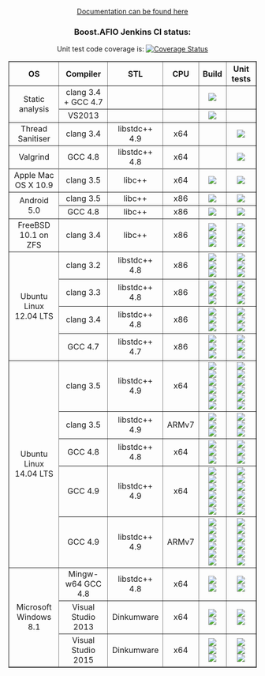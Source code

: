 <p align="center">
<a href="http://boostgsoc13.github.io/boost.afio/">Documentation can be found here</a>
</p>
<h3 align="center">
Boost.AFIO Jenkins CI status:
</h3>
<p align="center">Unit test code coverage is: <a href='https://coveralls.io/r/BoostGSoC13/boost.afio'><img src='https://coveralls.io/repos/BoostGSoC13/boost.afio/badge.png' alt='Coverage Status' /></a></p>

<center>
<table border="1" cellpadding="2">
<tr><th>OS</th><th>Compiler</th><th>STL</th><th>CPU</th><th>Build</th><th>Unit tests</th></tr>

<!-- static analysis clang -->
<tr align="center"><td rowspan="2">Static analysis</td><td>clang 3.4 + GCC 4.7</td><td></td><td></td><td>
<div><a href='https://ci.nedprod.com/job/Boost.AFIO%20Static%20Analysis%20clang/'><img src='https://ci.nedprod.com/buildStatus/icon?job=Boost.AFIO%20Static%20Analysis%20clang' /></a></div></td><td></td>
</tr>

<!-- static analysis MSVC -->
<tr align="center"><td>VS2013</td><td></td><td></td><td>
<div><a href='https://ci.nedprod.com/job/Boost.AFIO%20Static%20Analysis%20MSVC/'><img src='https://ci.nedprod.com/buildStatus/icon?job=Boost.AFIO%20Static%20Analysis%20MSVC' /></a></div></td><td></td>
</tr>

<!-- sanitiser -->
<tr align="center"><td>Thread Sanitiser</td><td>clang 3.4</td><td>libstdc++ 4.9</td><td>x64</td><td></td><td>
<div><a href='https://ci.nedprod.com/job/Boost.AFIO%20Sanitise%20Linux%20clang%203.4/'><img src='https://ci.nedprod.com/buildStatus/icon?job=Boost.AFIO%20Sanitise%20Linux%20clang%203.4' /></a></div></td>
</tr>

<!-- valgrind -->
<tr align="center"><td>Valgrind</td><td>GCC 4.8</td><td>libstdc++ 4.8</td><td>x64</td><td></td><td>
<div><a href='https://ci.nedprod.com/job/Boost.AFIO%20Valgrind%20Linux%20GCC%204.8/'><img src='https://ci.nedprod.com/buildStatus/icon?job=Boost.AFIO%20Valgrind%20Linux%20GCC%204.8' /></a></div></td>
</tr>

<!-- sep -->
<tr></tr>

<!-- os x -->
<tr align="center"><td>Apple Mac OS X 10.9</td><td>clang 3.5</td><td>libc++</td><td>x64</td><td>
<div><a href="https://travis-ci.org/BoostGSoC13/boost.afio"><img valign="middle" src="https://travis-ci.org/BoostGSoC13/boost.afio.png?branch=master"/></a></div></td><td>
<div><a href="https://travis-ci.org/BoostGSoC13/boost.afio"><img valign="middle" src="https://travis-ci.org/BoostGSoC13/boost.afio.png?branch=master"/></a></div></td>
</tr>

<tr align="center"><td rowspan="2">Android 5.0</td><td>clang 3.5</td><td>libc++</td><td>x86</td><td>
  <div><a href="https://ci.nedprod.com/job/Boost.AFIO%20Build/CPPSTD=c++11,CXX=g++-4.8,LINKTYPE=standalone,label=android-ndk/"><img src="https://ci.nedprod.com/job/Boost.AFIO%20Build/CPPSTD=c++11,CXX=g++-4.8,LINKTYPE=standalone,label=android-ndk/badge/icon" /></a></div>
</td><td>
  <div><a href="https://ci.nedprod.com/job/Boost.AFIO%20Test/CPPSTD=c++11,CXX=g++-4.8,LINKTYPE=standalone,label=android-ndk/"><img src="https://ci.nedprod.com/job/Boost.AFIO%20Test/CPPSTD=c++11,CXX=g++-4.8,LINKTYPE=standalone,label=android-ndk/badge/icon" /></a></div>
</td></tr>
<tr align="center"><td>GCC 4.8</td><td>libc++</td><td>x86</td><td>
  <div><a href="https://ci.nedprod.com/job/Boost.AFIO%20Build/CPPSTD=c++11,CXX=g++-4.8,LINKTYPE=standalone,label=android-ndk/"><img src="https://ci.nedprod.com/job/Boost.AFIO%20Build/CPPSTD=c++11,CXX=g++-4.8,LINKTYPE=standalone,label=android-ndk/badge/icon" /></a></div>
</td><td>
  <div><a href="https://ci.nedprod.com/job/Boost.AFIO%20Test/CPPSTD=c++11,CXX=g++-4.8,LINKTYPE=standalone,label=android-ndk/"><img src="https://ci.nedprod.com/job/Boost.AFIO%20Test/CPPSTD=c++11,CXX=g++-4.8,LINKTYPE=standalone,label=android-ndk/badge/icon" /></a></div>
</td></tr>
<tr align="center"><td rowspan="1">FreeBSD 10.1 on ZFS</td><td>clang 3.4</td><td>libc++</td><td>x86</td><td>
  <div><a href="https://ci.nedprod.com/job/Boost.AFIO%20Build/CPPSTD=c++11,CXX=clang++-3.3,LINKTYPE=static,label=freebsd10-clang3.3/"><img src="https://ci.nedprod.com/job/Boost.AFIO%20Build/CPPSTD=c++11,CXX=clang++-3.3,LINKTYPE=static,label=freebsd10-clang3.3/badge/icon" /></a></div>
  <div><a href="https://ci.nedprod.com/job/Boost.AFIO%20Build/CPPSTD=c++11,CXX=clang++-3.3,LINKTYPE=shared,label=freebsd10-clang3.3/"><img src="https://ci.nedprod.com/job/Boost.AFIO%20Build/CPPSTD=c++11,CXX=clang++-3.3,LINKTYPE=shared,label=freebsd10-clang3.3/badge/icon" /></a></div>
  <div><a href="https://ci.nedprod.com/job/Boost.AFIO%20Build/CPPSTD=c++11,CXX=clang++-3.3,LINKTYPE=standalone,label=freebsd10-clang3.3/"><img src="https://ci.nedprod.com/job/Boost.AFIO%20Build/CPPSTD=c++11,CXX=clang++-3.3,LINKTYPE=standalone,label=freebsd10-clang3.3/badge/icon" /></a></div>
</td><td>
  <div><a href="https://ci.nedprod.com/job/Boost.AFIO%20Test/CPPSTD=c++11,CXX=clang++-3.3,LINKTYPE=static,label=freebsd10-clang3.3/"><img src="https://ci.nedprod.com/job/Boost.AFIO%20Test/CPPSTD=c++11,CXX=clang++-3.3,LINKTYPE=static,label=freebsd10-clang3.3/badge/icon" /></a></div>
  <div><a href="https://ci.nedprod.com/job/Boost.AFIO%20Test/CPPSTD=c++11,CXX=clang++-3.3,LINKTYPE=shared,label=freebsd10-clang3.3/"><img src="https://ci.nedprod.com/job/Boost.AFIO%20Test/CPPSTD=c++11,CXX=clang++-3.3,LINKTYPE=shared,label=freebsd10-clang3.3/badge/icon" /></a></div>
  <div><a href="https://ci.nedprod.com/job/Boost.AFIO%20Test/CPPSTD=c++11,CXX=clang++-3.3,LINKTYPE=standalone,label=freebsd10-clang3.3/"><img src="https://ci.nedprod.com/job/Boost.AFIO%20Test/CPPSTD=c++11,CXX=clang++-3.3,LINKTYPE=standalone,label=freebsd10-clang3.3/badge/icon" /></a></div>
</td></tr>
<tr align="center"><td rowspan="4">Ubuntu Linux 12.04 LTS</td><td>clang 3.2</td><td>libstdc++ 4.8</td><td>x86</td><td>
  <div><a href="https://ci.nedprod.com/job/Boost.AFIO%20Build/CPPSTD=c++11,CXX=clang++-3.2,LINKTYPE=static,label=linux-gcc-clang/"><img src="https://ci.nedprod.com/job/Boost.AFIO%20Build/CPPSTD=c++11,CXX=clang++-3.2,LINKTYPE=static,label=linux-gcc-clang/badge/icon" /></a></div>
  <div><a href="https://ci.nedprod.com/job/Boost.AFIO%20Build/CPPSTD=c++11,CXX=clang++-3.2,LINKTYPE=shared,label=linux-gcc-clang/"><img src="https://ci.nedprod.com/job/Boost.AFIO%20Build/CPPSTD=c++11,CXX=clang++-3.2,LINKTYPE=shared,label=linux-gcc-clang/badge/icon" /></a></div>
  <div><a href="https://ci.nedprod.com/job/Boost.AFIO%20Build/CPPSTD=c++11,CXX=clang++-3.2,LINKTYPE=standalone,label=linux-gcc-clang/"><img src="https://ci.nedprod.com/job/Boost.AFIO%20Build/CPPSTD=c++11,CXX=clang++-3.2,LINKTYPE=standalone,label=linux-gcc-clang/badge/icon" /></a></div>
</td><td>
  <div><a href="https://ci.nedprod.com/job/Boost.AFIO%20Test/CPPSTD=c++11,CXX=clang++-3.2,LINKTYPE=static,label=linux-gcc-clang/"><img src="https://ci.nedprod.com/job/Boost.AFIO%20Test/CPPSTD=c++11,CXX=clang++-3.2,LINKTYPE=static,label=linux-gcc-clang/badge/icon" /></a></div>
  <div><a href="https://ci.nedprod.com/job/Boost.AFIO%20Test/CPPSTD=c++11,CXX=clang++-3.2,LINKTYPE=shared,label=linux-gcc-clang/"><img src="https://ci.nedprod.com/job/Boost.AFIO%20Test/CPPSTD=c++11,CXX=clang++-3.2,LINKTYPE=shared,label=linux-gcc-clang/badge/icon" /></a></div>
  <div><a href="https://ci.nedprod.com/job/Boost.AFIO%20Test/CPPSTD=c++11,CXX=clang++-3.2,LINKTYPE=standalone,label=linux-gcc-clang/"><img src="https://ci.nedprod.com/job/Boost.AFIO%20Test/CPPSTD=c++11,CXX=clang++-3.2,LINKTYPE=standalone,label=linux-gcc-clang/badge/icon" /></a></div>
</td></tr>
<tr align="center"><td>clang 3.3</td><td>libstdc++ 4.8</td><td>x86</td><td>
  <div><a href="https://ci.nedprod.com/job/Boost.AFIO%20Build/CPPSTD=c++11,CXX=clang++-3.3,LINKTYPE=static,label=linux-gcc-clang/"><img src="https://ci.nedprod.com/job/Boost.AFIO%20Build/CPPSTD=c++11,CXX=clang++-3.3,LINKTYPE=static,label=linux-gcc-clang/badge/icon" /></a></div>
  <div><a href="https://ci.nedprod.com/job/Boost.AFIO%20Build/CPPSTD=c++11,CXX=clang++-3.3,LINKTYPE=shared,label=linux-gcc-clang/"><img src="https://ci.nedprod.com/job/Boost.AFIO%20Build/CPPSTD=c++11,CXX=clang++-3.3,LINKTYPE=shared,label=linux-gcc-clang/badge/icon" /></a></div>
  <div><a href="https://ci.nedprod.com/job/Boost.AFIO%20Build/CPPSTD=c++11,CXX=clang++-3.3,LINKTYPE=standalone,label=linux-gcc-clang/"><img src="https://ci.nedprod.com/job/Boost.AFIO%20Build/CPPSTD=c++11,CXX=clang++-3.3,LINKTYPE=standalone,label=linux-gcc-clang/badge/icon" /></a></div>
</td><td>
  <div><a href="https://ci.nedprod.com/job/Boost.AFIO%20Test/CPPSTD=c++11,CXX=clang++-3.3,LINKTYPE=static,label=linux-gcc-clang/"><img src="https://ci.nedprod.com/job/Boost.AFIO%20Test/CPPSTD=c++11,CXX=clang++-3.3,LINKTYPE=static,label=linux-gcc-clang/badge/icon" /></a></div>
  <div><a href="https://ci.nedprod.com/job/Boost.AFIO%20Test/CPPSTD=c++11,CXX=clang++-3.3,LINKTYPE=shared,label=linux-gcc-clang/"><img src="https://ci.nedprod.com/job/Boost.AFIO%20Test/CPPSTD=c++11,CXX=clang++-3.3,LINKTYPE=shared,label=linux-gcc-clang/badge/icon" /></a></div>
  <div><a href="https://ci.nedprod.com/job/Boost.AFIO%20Test/CPPSTD=c++11,CXX=clang++-3.3,LINKTYPE=standalone,label=linux-gcc-clang/"><img src="https://ci.nedprod.com/job/Boost.AFIO%20Test/CPPSTD=c++11,CXX=clang++-3.3,LINKTYPE=standalone,label=linux-gcc-clang/badge/icon" /></a></div>
</td></tr>
<tr align="center"><td>clang 3.4</td><td>libstdc++ 4.8</td><td>x86</td><td>
  <div><a href="https://ci.nedprod.com/job/Boost.AFIO%20Build/CPPSTD=c++11,CXX=clang++-3.4,LINKTYPE=static,label=linux-gcc-clang/"><img src="https://ci.nedprod.com/job/Boost.AFIO%20Build/CPPSTD=c++11,CXX=clang++-3.4,LINKTYPE=static,label=linux-gcc-clang/badge/icon" /></a></div>
  <div><a href="https://ci.nedprod.com/job/Boost.AFIO%20Build/CPPSTD=c++11,CXX=clang++-3.4,LINKTYPE=shared,label=linux-gcc-clang/"><img src="https://ci.nedprod.com/job/Boost.AFIO%20Build/CPPSTD=c++11,CXX=clang++-3.4,LINKTYPE=shared,label=linux-gcc-clang/badge/icon" /></a></div>
  <div><a href="https://ci.nedprod.com/job/Boost.AFIO%20Build/CPPSTD=c++11,CXX=clang++-3.4,LINKTYPE=standalone,label=linux-gcc-clang/"><img src="https://ci.nedprod.com/job/Boost.AFIO%20Build/CPPSTD=c++11,CXX=clang++-3.4,LINKTYPE=standalone,label=linux-gcc-clang/badge/icon" /></a></div>
</td><td>
  <div><a href="https://ci.nedprod.com/job/Boost.AFIO%20Test/CPPSTD=c++11,CXX=clang++-3.4,LINKTYPE=static,label=linux-gcc-clang/"><img src="https://ci.nedprod.com/job/Boost.AFIO%20Test/CPPSTD=c++11,CXX=clang++-3.4,LINKTYPE=static,label=linux-gcc-clang/badge/icon" /></a></div>
  <div><a href="https://ci.nedprod.com/job/Boost.AFIO%20Test/CPPSTD=c++11,CXX=clang++-3.4,LINKTYPE=shared,label=linux-gcc-clang/"><img src="https://ci.nedprod.com/job/Boost.AFIO%20Test/CPPSTD=c++11,CXX=clang++-3.4,LINKTYPE=shared,label=linux-gcc-clang/badge/icon" /></a></div>
  <div><a href="https://ci.nedprod.com/job/Boost.AFIO%20Test/CPPSTD=c++11,CXX=clang++-3.4,LINKTYPE=standalone,label=linux-gcc-clang/"><img src="https://ci.nedprod.com/job/Boost.AFIO%20Test/CPPSTD=c++11,CXX=clang++-3.4,LINKTYPE=standalone,label=linux-gcc-clang/badge/icon" /></a></div>
</td></tr>
<tr align="center"><td>GCC 4.7</td><td>libstdc++ 4.7</td><td>x86</td><td>
  <div><a href="https://ci.nedprod.com/job/Boost.AFIO%20Build/CPPSTD=c++11,CXX=g++-4.7,LINKTYPE=static,label=linux-gcc-clang/"><img src="https://ci.nedprod.com/job/Boost.AFIO%20Build/CPPSTD=c++11,CXX=g++-4.7,LINKTYPE=static,label=linux-gcc-clang/badge/icon" /></a></div>
  <div><a href="https://ci.nedprod.com/job/Boost.AFIO%20Build/CPPSTD=c++11,CXX=g++-4.7,LINKTYPE=shared,label=linux-gcc-clang/"><img src="https://ci.nedprod.com/job/Boost.AFIO%20Build/CPPSTD=c++11,CXX=g++-4.7,LINKTYPE=shared,label=linux-gcc-clang/badge/icon" /></a></div>
  <div><a href="https://ci.nedprod.com/job/Boost.AFIO%20Build/CPPSTD=c++11,CXX=g++-4.7,LINKTYPE=standalone,label=linux-gcc-clang/"><img src="https://ci.nedprod.com/job/Boost.AFIO%20Build/CPPSTD=c++11,CXX=g++-4.7,LINKTYPE=standalone,label=linux-gcc-clang/badge/icon" /></a></div>
</td><td>
  <div><a href="https://ci.nedprod.com/job/Boost.AFIO%20Test/CPPSTD=c++11,CXX=g++-4.7,LINKTYPE=static,label=linux-gcc-clang/"><img src="https://ci.nedprod.com/job/Boost.AFIO%20Test/CPPSTD=c++11,CXX=g++-4.7,LINKTYPE=static,label=linux-gcc-clang/badge/icon" /></a></div>
  <div><a href="https://ci.nedprod.com/job/Boost.AFIO%20Test/CPPSTD=c++11,CXX=g++-4.7,LINKTYPE=shared,label=linux-gcc-clang/"><img src="https://ci.nedprod.com/job/Boost.AFIO%20Test/CPPSTD=c++11,CXX=g++-4.7,LINKTYPE=shared,label=linux-gcc-clang/badge/icon" /></a></div>
  <div><a href="https://ci.nedprod.com/job/Boost.AFIO%20Test/CPPSTD=c++11,CXX=g++-4.7,LINKTYPE=standalone,label=linux-gcc-clang/"><img src="https://ci.nedprod.com/job/Boost.AFIO%20Test/CPPSTD=c++11,CXX=g++-4.7,LINKTYPE=standalone,label=linux-gcc-clang/badge/icon" /></a></div>
</td></tr>
<tr align="center"><td rowspan="5">Ubuntu Linux 14.04 LTS</td><td>clang 3.5</td><td>libstdc++ 4.9</td><td>x64</td><td>
  <div><a href="https://ci.nedprod.com/job/Boost.AFIO%20Build/CPPSTD=c++11,CXX=clang++-3.5,LINKTYPE=static,label=linux64-gcc-clang/"><img src="https://ci.nedprod.com/job/Boost.AFIO%20Build/CPPSTD=c++11,CXX=clang++-3.5,LINKTYPE=static,label=linux64-gcc-clang/badge/icon" /></a></div>
  <div><a href="https://ci.nedprod.com/job/Boost.AFIO%20Build/CPPSTD=c++11,CXX=clang++-3.5,LINKTYPE=shared,label=linux64-gcc-clang/"><img src="https://ci.nedprod.com/job/Boost.AFIO%20Build/CPPSTD=c++11,CXX=clang++-3.5,LINKTYPE=shared,label=linux64-gcc-clang/badge/icon" /></a></div>
  <div><a href="https://ci.nedprod.com/job/Boost.AFIO%20Build/CPPSTD=c++11,CXX=clang++-3.5,LINKTYPE=standalone,label=linux64-gcc-clang/"><img src="https://ci.nedprod.com/job/Boost.AFIO%20Build/CPPSTD=c++11,CXX=clang++-3.5,LINKTYPE=standalone,label=linux64-gcc-clang/badge/icon" /></a></div>
  <div><a href="https://ci.nedprod.com/job/Boost.AFIO%20Build/CPPSTD=c++14,CXX=clang++-3.5,LINKTYPE=static,label=linux64-gcc-clang/"><img src="https://ci.nedprod.com/job/Boost.AFIO%20Build/CPPSTD=c++14,CXX=clang++-3.5,LINKTYPE=static,label=linux64-gcc-clang/badge/icon" /></a></div>
  <div><a href="https://ci.nedprod.com/job/Boost.AFIO%20Build/CPPSTD=c++14,CXX=clang++-3.5,LINKTYPE=shared,label=linux64-gcc-clang/"><img src="https://ci.nedprod.com/job/Boost.AFIO%20Build/CPPSTD=c++14,CXX=clang++-3.5,LINKTYPE=shared,label=linux64-gcc-clang/badge/icon" /></a></div>
  <div><a href="https://ci.nedprod.com/job/Boost.AFIO%20Build/CPPSTD=c++14,CXX=clang++-3.5,LINKTYPE=standalone,label=linux64-gcc-clang/"><img src="https://ci.nedprod.com/job/Boost.AFIO%20Build/CPPSTD=c++14,CXX=clang++-3.5,LINKTYPE=standalone,label=linux64-gcc-clang/badge/icon" /></a></div>
</td><td>
  <div><a href="https://ci.nedprod.com/job/Boost.AFIO%20Test/CPPSTD=c++11,CXX=clang++-3.5,LINKTYPE=static,label=linux64-gcc-clang/"><img src="https://ci.nedprod.com/job/Boost.AFIO%20Test/CPPSTD=c++11,CXX=clang++-3.5,LINKTYPE=static,label=linux64-gcc-clang/badge/icon" /></a></div>
  <div><a href="https://ci.nedprod.com/job/Boost.AFIO%20Test/CPPSTD=c++11,CXX=clang++-3.5,LINKTYPE=shared,label=linux64-gcc-clang/"><img src="https://ci.nedprod.com/job/Boost.AFIO%20Test/CPPSTD=c++11,CXX=clang++-3.5,LINKTYPE=shared,label=linux64-gcc-clang/badge/icon" /></a></div>
  <div><a href="https://ci.nedprod.com/job/Boost.AFIO%20Test/CPPSTD=c++11,CXX=clang++-3.5,LINKTYPE=standalone,label=linux64-gcc-clang/"><img src="https://ci.nedprod.com/job/Boost.AFIO%20Test/CPPSTD=c++11,CXX=clang++-3.5,LINKTYPE=standalone,label=linux64-gcc-clang/badge/icon" /></a></div>
  <div><a href="https://ci.nedprod.com/job/Boost.AFIO%20Test/CPPSTD=c++14,CXX=clang++-3.5,LINKTYPE=static,label=linux64-gcc-clang/"><img src="https://ci.nedprod.com/job/Boost.AFIO%20Test/CPPSTD=c++14,CXX=clang++-3.5,LINKTYPE=static,label=linux64-gcc-clang/badge/icon" /></a></div>
  <div><a href="https://ci.nedprod.com/job/Boost.AFIO%20Test/CPPSTD=c++14,CXX=clang++-3.5,LINKTYPE=shared,label=linux64-gcc-clang/"><img src="https://ci.nedprod.com/job/Boost.AFIO%20Test/CPPSTD=c++14,CXX=clang++-3.5,LINKTYPE=shared,label=linux64-gcc-clang/badge/icon" /></a></div>
  <div><a href="https://ci.nedprod.com/job/Boost.AFIO%20Test/CPPSTD=c++14,CXX=clang++-3.5,LINKTYPE=standalone,label=linux64-gcc-clang/"><img src="https://ci.nedprod.com/job/Boost.AFIO%20Test/CPPSTD=c++14,CXX=clang++-3.5,LINKTYPE=standalone,label=linux64-gcc-clang/badge/icon" /></a></div>
</td></tr>
<tr align="center"><td>clang 3.5</td><td>libstdc++ 4.9</td><td>ARMv7</td><td>
  <div><a href="https://ci.nedprod.com/job/Boost.AFIO%20Build/CPPSTD=c++11,CXX=clang++-3.5,LINKTYPE=static,label=arm-gcc-clang/"><img src="https://ci.nedprod.com/job/Boost.AFIO%20Build/CPPSTD=c++11,CXX=clang++-3.5,LINKTYPE=static,label=arm-gcc-clang/badge/icon" /></a></div>
  <div><a href="https://ci.nedprod.com/job/Boost.AFIO%20Build/CPPSTD=c++11,CXX=clang++-3.5,LINKTYPE=shared,label=arm-gcc-clang/"><img src="https://ci.nedprod.com/job/Boost.AFIO%20Build/CPPSTD=c++11,CXX=clang++-3.5,LINKTYPE=shared,label=arm-gcc-clang/badge/icon" /></a></div>
  <div><a href="https://ci.nedprod.com/job/Boost.AFIO%20Build/CPPSTD=c++11,CXX=clang++-3.5,LINKTYPE=standalone,label=arm-gcc-clang/"><img src="https://ci.nedprod.com/job/Boost.AFIO%20Build/CPPSTD=c++11,CXX=clang++-3.5,LINKTYPE=standalone,label=arm-gcc-clang/badge/icon" /></a></div>
</td><td>
  <div><a href="https://ci.nedprod.com/job/Boost.AFIO%20Test/CPPSTD=c++11,CXX=clang++-3.5,LINKTYPE=static,label=arm-gcc-clang/"><img src="https://ci.nedprod.com/job/Boost.AFIO%20Test/CPPSTD=c++11,CXX=clang++-3.5,LINKTYPE=static,label=arm-gcc-clang/badge/icon" /></a></div>
  <div><a href="https://ci.nedprod.com/job/Boost.AFIO%20Test/CPPSTD=c++11,CXX=clang++-3.5,LINKTYPE=shared,label=arm-gcc-clang/"><img src="https://ci.nedprod.com/job/Boost.AFIO%20Test/CPPSTD=c++11,CXX=clang++-3.5,LINKTYPE=shared,label=arm-gcc-clang/badge/icon" /></a></div>
  <div><a href="https://ci.nedprod.com/job/Boost.AFIO%20Test/CPPSTD=c++11,CXX=clang++-3.5,LINKTYPE=standalone,label=arm-gcc-clang/"><img src="https://ci.nedprod.com/job/Boost.AFIO%20Test/CPPSTD=c++11,CXX=clang++-3.5,LINKTYPE=standalone,label=arm-gcc-clang/badge/icon" /></a></div>
</td></tr>
<tr align="center"><td>GCC 4.8</td><td>libstdc++ 4.8</td><td>x64</td><td>
  <div><a href="https://ci.nedprod.com/job/Boost.AFIO%20Build/CPPSTD=c++11,CXX=g++-4.8,LINKTYPE=static,label=linux64-gcc-clang/"><img src="https://ci.nedprod.com/job/Boost.AFIO%20Build/CPPSTD=c++11,CXX=g++-4.8,LINKTYPE=static,label=linux64-gcc-clang/badge/icon" /></a></div>
  <div><a href="https://ci.nedprod.com/job/Boost.AFIO%20Build/CPPSTD=c++11,CXX=g++-4.8,LINKTYPE=shared,label=linux64-gcc-clang/"><img src="https://ci.nedprod.com/job/Boost.AFIO%20Build/CPPSTD=c++11,CXX=g++-4.8,LINKTYPE=shared,label=linux64-gcc-clang/badge/icon" /></a></div>
  <div><a href="https://ci.nedprod.com/job/Boost.AFIO%20Build/CPPSTD=c++11,CXX=g++-4.8,LINKTYPE=standalone,label=linux64-gcc-clang/"><img src="https://ci.nedprod.com/job/Boost.AFIO%20Build/CPPSTD=c++11,CXX=g++-4.8,LINKTYPE=standalone,label=linux64-gcc-clang/badge/icon" /></a></div>
</td><td>
  <div><a href="https://ci.nedprod.com/job/Boost.AFIO%20Test/CPPSTD=c++11,CXX=g++-4.8,LINKTYPE=static,label=linux64-gcc-clang/"><img src="https://ci.nedprod.com/job/Boost.AFIO%20Test/CPPSTD=c++11,CXX=g++-4.8,LINKTYPE=static,label=linux64-gcc-clang/badge/icon" /></a></div>
  <div><a href="https://ci.nedprod.com/job/Boost.AFIO%20Test/CPPSTD=c++11,CXX=g++-4.8,LINKTYPE=shared,label=linux64-gcc-clang/"><img src="https://ci.nedprod.com/job/Boost.AFIO%20Test/CPPSTD=c++11,CXX=g++-4.8,LINKTYPE=shared,label=linux64-gcc-clang/badge/icon" /></a></div>
  <div><a href="https://ci.nedprod.com/job/Boost.AFIO%20Test/CPPSTD=c++11,CXX=g++-4.8,LINKTYPE=standalone,label=linux64-gcc-clang/"><img src="https://ci.nedprod.com/job/Boost.AFIO%20Test/CPPSTD=c++11,CXX=g++-4.8,LINKTYPE=standalone,label=linux64-gcc-clang/badge/icon" /></a></div>
</td></tr>
<tr align="center"><td>GCC 4.9</td><td>libstdc++ 4.9</td><td>x64</td><td>
  <div><a href="https://ci.nedprod.com/job/Boost.AFIO%20Build/CPPSTD=c++11,CXX=g++-4.9,LINKTYPE=static,label=linux64-gcc-clang/"><img src="https://ci.nedprod.com/job/Boost.AFIO%20Build/CPPSTD=c++11,CXX=g++-4.9,LINKTYPE=static,label=linux64-gcc-clang/badge/icon" /></a></div>
  <div><a href="https://ci.nedprod.com/job/Boost.AFIO%20Build/CPPSTD=c++11,CXX=g++-4.9,LINKTYPE=shared,label=linux64-gcc-clang/"><img src="https://ci.nedprod.com/job/Boost.AFIO%20Build/CPPSTD=c++11,CXX=g++-4.9,LINKTYPE=shared,label=linux64-gcc-clang/badge/icon" /></a></div>
  <div><a href="https://ci.nedprod.com/job/Boost.AFIO%20Build/CPPSTD=c++11,CXX=g++-4.9,LINKTYPE=standalone,label=linux64-gcc-clang/"><img src="https://ci.nedprod.com/job/Boost.AFIO%20Build/CPPSTD=c++11,CXX=g++-4.9,LINKTYPE=standalone,label=linux64-gcc-clang/badge/icon" /></a></div>
  <div><a href="https://ci.nedprod.com/job/Boost.AFIO%20Build/CPPSTD=c++14,CXX=g++-4.9,LINKTYPE=static,label=linux64-gcc-clang/"><img src="https://ci.nedprod.com/job/Boost.AFIO%20Build/CPPSTD=c++14,CXX=g++-4.9,LINKTYPE=static,label=linux64-gcc-clang/badge/icon" /></a></div>
  <div><a href="https://ci.nedprod.com/job/Boost.AFIO%20Build/CPPSTD=c++14,CXX=g++-4.9,LINKTYPE=shared,label=linux64-gcc-clang/"><img src="https://ci.nedprod.com/job/Boost.AFIO%20Build/CPPSTD=c++14,CXX=g++-4.9,LINKTYPE=shared,label=linux64-gcc-clang/badge/icon" /></a></div>
  <div><a href="https://ci.nedprod.com/job/Boost.AFIO%20Build/CPPSTD=c++14,CXX=g++-4.9,LINKTYPE=standalone,label=linux64-gcc-clang/"><img src="https://ci.nedprod.com/job/Boost.AFIO%20Build/CPPSTD=c++14,CXX=g++-4.9,LINKTYPE=standalone,label=linux64-gcc-clang/badge/icon" /></a></div>
</td><td>
  <div><a href="https://ci.nedprod.com/job/Boost.AFIO%20Test/CPPSTD=c++11,CXX=g++-4.9,LINKTYPE=static,label=linux64-gcc-clang/"><img src="https://ci.nedprod.com/job/Boost.AFIO%20Test/CPPSTD=c++11,CXX=g++-4.9,LINKTYPE=static,label=linux64-gcc-clang/badge/icon" /></a></div>
  <div><a href="https://ci.nedprod.com/job/Boost.AFIO%20Test/CPPSTD=c++11,CXX=g++-4.9,LINKTYPE=shared,label=linux64-gcc-clang/"><img src="https://ci.nedprod.com/job/Boost.AFIO%20Test/CPPSTD=c++11,CXX=g++-4.9,LINKTYPE=shared,label=linux64-gcc-clang/badge/icon" /></a></div>
  <div><a href="https://ci.nedprod.com/job/Boost.AFIO%20Test/CPPSTD=c++11,CXX=g++-4.9,LINKTYPE=standalone,label=linux64-gcc-clang/"><img src="https://ci.nedprod.com/job/Boost.AFIO%20Test/CPPSTD=c++11,CXX=g++-4.9,LINKTYPE=standalone,label=linux64-gcc-clang/badge/icon" /></a></div>
  <div><a href="https://ci.nedprod.com/job/Boost.AFIO%20Test/CPPSTD=c++14,CXX=g++-4.9,LINKTYPE=static,label=linux64-gcc-clang/"><img src="https://ci.nedprod.com/job/Boost.AFIO%20Test/CPPSTD=c++14,CXX=g++-4.9,LINKTYPE=static,label=linux64-gcc-clang/badge/icon" /></a></div>
  <div><a href="https://ci.nedprod.com/job/Boost.AFIO%20Test/CPPSTD=c++14,CXX=g++-4.9,LINKTYPE=shared,label=linux64-gcc-clang/"><img src="https://ci.nedprod.com/job/Boost.AFIO%20Test/CPPSTD=c++14,CXX=g++-4.9,LINKTYPE=shared,label=linux64-gcc-clang/badge/icon" /></a></div>
  <div><a href="https://ci.nedprod.com/job/Boost.AFIO%20Test/CPPSTD=c++14,CXX=g++-4.9,LINKTYPE=standalone,label=linux64-gcc-clang/"><img src="https://ci.nedprod.com/job/Boost.AFIO%20Test/CPPSTD=c++14,CXX=g++-4.9,LINKTYPE=standalone,label=linux64-gcc-clang/badge/icon" /></a></div>
</td></tr>
<tr align="center"><td>GCC 4.9</td><td>libstdc++ 4.9</td><td>ARMv7</td><td>
  <div><a href="https://ci.nedprod.com/job/Boost.AFIO%20Build/CPPSTD=c++11,CXX=g++-4.9,LINKTYPE=static,label=arm-gcc-clang/"><img src="https://ci.nedprod.com/job/Boost.AFIO%20Build/CPPSTD=c++11,CXX=g++-4.9,LINKTYPE=static,label=arm-gcc-clang/badge/icon" /></a></div>
  <div><a href="https://ci.nedprod.com/job/Boost.AFIO%20Build/CPPSTD=c++11,CXX=g++-4.9,LINKTYPE=shared,label=arm-gcc-clang/"><img src="https://ci.nedprod.com/job/Boost.AFIO%20Build/CPPSTD=c++11,CXX=g++-4.9,LINKTYPE=shared,label=arm-gcc-clang/badge/icon" /></a></div>
  <div><a href="https://ci.nedprod.com/job/Boost.AFIO%20Build/CPPSTD=c++11,CXX=g++-4.9,LINKTYPE=standalone,label=arm-gcc-clang/"><img src="https://ci.nedprod.com/job/Boost.AFIO%20Build/CPPSTD=c++11,CXX=g++-4.9,LINKTYPE=standalone,label=arm-gcc-clang/badge/icon" /></a></div>
  <div><a href="https://ci.nedprod.com/job/Boost.AFIO%20Build/CPPSTD=c++14,CXX=g++-4.9,LINKTYPE=static,label=arm-gcc-clang/"><img src="https://ci.nedprod.com/job/Boost.AFIO%20Build/CPPSTD=c++14,CXX=g++-4.9,LINKTYPE=static,label=arm-gcc-clang/badge/icon" /></a></div>
  <div><a href="https://ci.nedprod.com/job/Boost.AFIO%20Build/CPPSTD=c++14,CXX=g++-4.9,LINKTYPE=shared,label=arm-gcc-clang/"><img src="https://ci.nedprod.com/job/Boost.AFIO%20Build/CPPSTD=c++14,CXX=g++-4.9,LINKTYPE=shared,label=arm-gcc-clang/badge/icon" /></a></div>
  <div><a href="https://ci.nedprod.com/job/Boost.AFIO%20Build/CPPSTD=c++14,CXX=g++-4.9,LINKTYPE=standalone,label=arm-gcc-clang/"><img src="https://ci.nedprod.com/job/Boost.AFIO%20Build/CPPSTD=c++14,CXX=g++-4.9,LINKTYPE=standalone,label=arm-gcc-clang/badge/icon" /></a></div>
</td><td>
  <div><a href="https://ci.nedprod.com/job/Boost.AFIO%20Test/CPPSTD=c++11,CXX=g++-4.9,LINKTYPE=static,label=arm-gcc-clang/"><img src="https://ci.nedprod.com/job/Boost.AFIO%20Test/CPPSTD=c++11,CXX=g++-4.9,LINKTYPE=static,label=arm-gcc-clang/badge/icon" /></a></div>
  <div><a href="https://ci.nedprod.com/job/Boost.AFIO%20Test/CPPSTD=c++11,CXX=g++-4.9,LINKTYPE=shared,label=arm-gcc-clang/"><img src="https://ci.nedprod.com/job/Boost.AFIO%20Test/CPPSTD=c++11,CXX=g++-4.9,LINKTYPE=shared,label=arm-gcc-clang/badge/icon" /></a></div>
  <div><a href="https://ci.nedprod.com/job/Boost.AFIO%20Test/CPPSTD=c++11,CXX=g++-4.9,LINKTYPE=standalone,label=arm-gcc-clang/"><img src="https://ci.nedprod.com/job/Boost.AFIO%20Test/CPPSTD=c++11,CXX=g++-4.9,LINKTYPE=standalone,label=arm-gcc-clang/badge/icon" /></a></div>
  <div><a href="https://ci.nedprod.com/job/Boost.AFIO%20Test/CPPSTD=c++14,CXX=g++-4.9,LINKTYPE=static,label=arm-gcc-clang/"><img src="https://ci.nedprod.com/job/Boost.AFIO%20Test/CPPSTD=c++14,CXX=g++-4.9,LINKTYPE=static,label=arm-gcc-clang/badge/icon" /></a></div>
  <div><a href="https://ci.nedprod.com/job/Boost.AFIO%20Test/CPPSTD=c++14,CXX=g++-4.9,LINKTYPE=shared,label=arm-gcc-clang/"><img src="https://ci.nedprod.com/job/Boost.AFIO%20Test/CPPSTD=c++14,CXX=g++-4.9,LINKTYPE=shared,label=arm-gcc-clang/badge/icon" /></a></div>
  <div><a href="https://ci.nedprod.com/job/Boost.AFIO%20Test/CPPSTD=c++14,CXX=g++-4.9,LINKTYPE=standalone,label=arm-gcc-clang/"><img src="https://ci.nedprod.com/job/Boost.AFIO%20Test/CPPSTD=c++14,CXX=g++-4.9,LINKTYPE=standalone,label=arm-gcc-clang/badge/icon" /></a></div>
</td></tr>
<tr align="center"><td rowspan="3">Microsoft Windows 8.1</td><td>Mingw-w64 GCC 4.8</td><td>libstdc++ 4.8</td><td>x64</td><td>
  <div><a href="https://ci.nedprod.com/job/Boost.AFIO%20Build/CPPSTD=c++11,CXX=mingw64,LINKTYPE=static,label=win8-msvc-mingw/"><img src="https://ci.nedprod.com/job/Boost.AFIO%20Build/CPPSTD=c++11,CXX=mingw64,LINKTYPE=static,label=win8-msvc-mingw/badge/icon" /></a></div>
  <div><a href="https://ci.nedprod.com/job/Boost.AFIO%20Build/CPPSTD=c++11,CXX=mingw64,LINKTYPE=shared,label=win8-msvc-mingw/"><img src="https://ci.nedprod.com/job/Boost.AFIO%20Build/CPPSTD=c++11,CXX=mingw64,LINKTYPE=shared,label=win8-msvc-mingw/badge/icon" /></a></div>
</td><td>
  <div><a href="https://ci.nedprod.com/job/Boost.AFIO%20Test/CPPSTD=c++11,CXX=mingw64,LINKTYPE=static,label=win8-msvc-mingw/"><img src="https://ci.nedprod.com/job/Boost.AFIO%20Test/CPPSTD=c++11,CXX=mingw64,LINKTYPE=static,label=win8-msvc-mingw/badge/icon" /></a></div>
  <div><a href="https://ci.nedprod.com/job/Boost.AFIO%20Test/CPPSTD=c++11,CXX=mingw64,LINKTYPE=shared,label=win8-msvc-mingw/"><img src="https://ci.nedprod.com/job/Boost.AFIO%20Test/CPPSTD=c++11,CXX=mingw64,LINKTYPE=shared,label=win8-msvc-mingw/badge/icon" /></a></div>
</td></tr>
<tr align="center"><td>Visual Studio 2013</td><td>Dinkumware</td><td>x64</td><td>
  <div><a href="https://ci.nedprod.com/job/Boost.AFIO%20Build/CPPSTD=c++14,CXX=msvc-12.0,LINKTYPE=static,label=win8-msvc-mingw/"><img src="https://ci.nedprod.com/job/Boost.AFIO%20Build/CPPSTD=c++14,CXX=msvc-12.0,LINKTYPE=static,label=win8-msvc-mingw/badge/icon" /></a></div>
  <div><a href="https://ci.nedprod.com/job/Boost.AFIO%20Build/CPPSTD=c++14,CXX=msvc-12.0,LINKTYPE=shared,label=win8-msvc-mingw/"><img src="https://ci.nedprod.com/job/Boost.AFIO%20Build/CPPSTD=c++14,CXX=msvc-12.0,LINKTYPE=shared,label=win8-msvc-mingw/badge/icon" /></a></div>
</td><td>
  <div><a href="https://ci.nedprod.com/job/Boost.AFIO%20Test/CPPSTD=c++14,CXX=msvc-12.0,LINKTYPE=static,label=win8-msvc-mingw/"><img src="https://ci.nedprod.com/job/Boost.AFIO%20Test/CPPSTD=c++14,CXX=msvc-12.0,LINKTYPE=static,label=win8-msvc-mingw/badge/icon" /></a></div>
  <div><a href="https://ci.nedprod.com/job/Boost.AFIO%20Test/CPPSTD=c++14,CXX=msvc-12.0,LINKTYPE=shared,label=win8-msvc-mingw/"><img src="https://ci.nedprod.com/job/Boost.AFIO%20Test/CPPSTD=c++14,CXX=msvc-12.0,LINKTYPE=shared,label=win8-msvc-mingw/badge/icon" /></a></div>
</td></tr>
<tr align="center"><td>Visual Studio 2015</td><td>Dinkumware</td><td>x64</td><td>
  <div><a href="https://ci.nedprod.com/job/Boost.AFIO%20Build/CPPSTD=c++14,CXX=msvc-14.0,LINKTYPE=static,label=win8-msvc-mingw/"><img src="https://ci.nedprod.com/job/Boost.AFIO%20Build/CPPSTD=c++14,CXX=msvc-14.0,LINKTYPE=static,label=win8-msvc-mingw/badge/icon" /></a></div>
  <div><a href="https://ci.nedprod.com/job/Boost.AFIO%20Build/CPPSTD=c++14,CXX=msvc-14.0,LINKTYPE=shared,label=win8-msvc-mingw/"><img src="https://ci.nedprod.com/job/Boost.AFIO%20Build/CPPSTD=c++14,CXX=msvc-14.0,LINKTYPE=shared,label=win8-msvc-mingw/badge/icon" /></a></div>
  <div><a href="https://ci.nedprod.com/job/Boost.AFIO%20Build/CPPSTD=c++14,CXX=msvc-14.0,LINKTYPE=standalone,label=win8-msvc-mingw/"><img src="https://ci.nedprod.com/job/Boost.AFIO%20Build/CPPSTD=c++14,CXX=msvc-14.0,LINKTYPE=standalone,label=win8-msvc-mingw/badge/icon" /></a></div>
</td><td>
  <div><a href="https://ci.nedprod.com/job/Boost.AFIO%20Test/CPPSTD=c++14,CXX=msvc-14.0,LINKTYPE=static,label=win8-msvc-mingw/"><img src="https://ci.nedprod.com/job/Boost.AFIO%20Test/CPPSTD=c++14,CXX=msvc-14.0,LINKTYPE=static,label=win8-msvc-mingw/badge/icon" /></a></div>
  <div><a href="https://ci.nedprod.com/job/Boost.AFIO%20Test/CPPSTD=c++14,CXX=msvc-14.0,LINKTYPE=shared,label=win8-msvc-mingw/"><img src="https://ci.nedprod.com/job/Boost.AFIO%20Test/CPPSTD=c++14,CXX=msvc-14.0,LINKTYPE=shared,label=win8-msvc-mingw/badge/icon" /></a></div>
  <div><a href="https://ci.nedprod.com/job/Boost.AFIO%20Test/CPPSTD=c++14,CXX=msvc-14.0,LINKTYPE=standalone,label=win8-msvc-mingw/"><img src="https://ci.nedprod.com/job/Boost.AFIO%20Test/CPPSTD=c++14,CXX=msvc-14.0,LINKTYPE=standalone,label=win8-msvc-mingw/badge/icon" /></a></div>
</td></tr>
</table>

</center>

